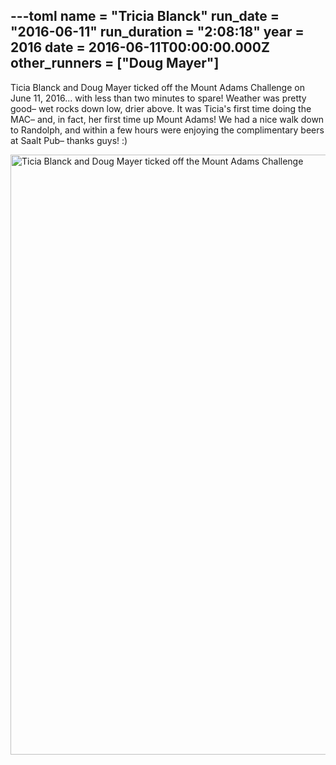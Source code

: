 ---toml
name = "Tricia Blanck"
run_date = "2016-06-11"
run_duration = "2:08:18"
year = 2016
date = 2016-06-11T00:00:00.000Z
other_runners = ["Doug Mayer"]
---
Ticia Blanck and Doug Mayer ticked off the Mount Adams Challenge on June 11, 2016... with less than two minutes to spare! Weather was pretty good– wet rocks down low, drier above. It was Ticia's first time doing the MAC– and, in fact, her first time up Mount Adams! We had a nice walk down to Randolph, and within a few hours were enjoying the complimentary beers at Saalt Pub– thanks guys! :)

<img src="/assets/images/uploads/tumblro8rb2hoasy1teh94yo11280.jpg" alt="Ticia Blanck and Doug Mayer ticked off the Mount Adams Challenge" width="1280" height="960" class="img-fluid">